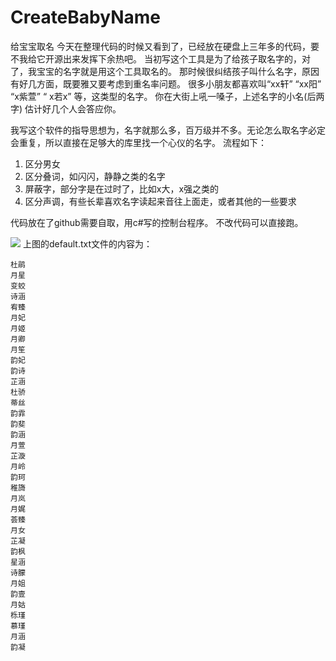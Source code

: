 # CreateBabyName
给宝宝取名
今天在整理代码的时候又看到了，已经放在硬盘上三年多的代码，要不我给它开源出来发挥下余热吧。
当初写这个工具是为了给孩子取名字的，对了，我宝宝的名字就是用这个工具取名的。
那时候很纠结孩子叫什么名字，原因有好几方面，既要雅又要考虑到重名率问题。
很多小朋友都喜欢叫“xx轩” “xx阳”  “x紫萱” “ x若x” 等，这类型的名字。
你在大街上吼一嗓子，上述名字的小名(后两字) 估计好几个人会答应你。

我写这个软件的指导思想为，名字就那么多，百万级并不多。无论怎么取名字必定会重复，所以直接在足够大的库里找一个心仪的名字。
流程如下：
1.  区分男女
2.  区分叠词，如闪闪，静静之类的名字
3.  屏蔽字，部分字是在过时了，比如x大，x强之类的
4. 区分声调，有些长辈喜欢名字读起来音往上面走，或者其他的一些要求

代码放在了github需要自取，用c#写的控制台程序。
不改代码可以直接跑。

![](https://wiki.vrast.cn/assets/files/2024-09-03/1725374930-135690-image.png)
上图的default.txt文件的内容为：
```
杜鹃
月星
变蛟
诗涵
宥臻
月妃
月姬
月卿
月笙
韵妃
韵诗
芷涵
杜骄
蒂丝
韵霏
韵斐
韵涵
月萱
芷漩
月岭
韵珂
稚旖
月岚
月娓
荟臻
月女
芷凝
韵枫
星涵
诗朦
月姐
韵壹
月姑
栎瑾
慕瑾
月涵
韵凝

```
